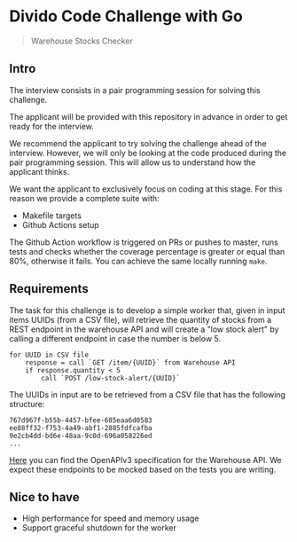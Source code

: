 # Divido Code Challenge with Go

> Warehouse Stocks Checker

## Intro

The interview consists in a pair programming session for solving this challenge.

The applicant will be provided with this repository in advance in order to get ready for the interview.

We recommend the applicant to try solving the challenge ahead of the interview. However, we will only be looking at the 
code produced during the pair programming session. This will allow us to understand how the applicant thinks.

We want the applicant to exclusively focus on coding at this stage. For this reason we provide a complete suite with:
- Makefile targets
- Github Actions setup

The Github Action workflow is triggered on PRs or pushes to master, runs tests and checks whether the 
coverage percentage is greater or equal than 80%, otherwise it fails. You can achieve the same locally running `make`.

## Requirements

The task for this challenge is to develop a simple worker that, given in input items UUIDs (from a CSV file), will 
retrieve the quantity of stocks from a REST endpoint in the warehouse API and will create a "low stock alert" by calling
a different endpoint in case the number is below 5.

```
for UUID in CSV file
    response = call `GET /item/{UUID}` from Warehouse API
    if response.quantity < 5
        call `POST /low-stock-alert/{UUID}`
```

The UUIDs in input are to be retrieved from a CSV file that has the following structure:

```csv
767d967f-b55b-4457-bfee-685eaa6d0583
ee88ff32-f753-4a49-abf1-2885fdfcafba
9e2cb4dd-bd6e-48aa-9c0d-696a058226ed
...
```

[Here](/.divido/warehouse-api-specs.yml) you can find the OpenAPIv3 specification for the Warehouse API. We expect these
endpoints to be mocked based on the tests you are writing.

## Nice to have

- High performance for speed and memory usage
- Support graceful shutdown for the worker
